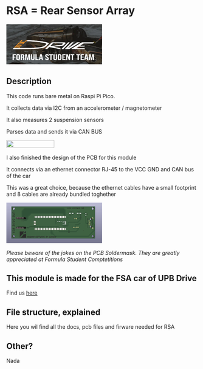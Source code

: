 # RSA = Rear Sensor Array
<img src="drive.png" width="50%" height="50%">

## Description
This code runs bare metal on Raspi Pi Pico.
<p>It collects data via I2C from an accelerometer / magnetometer</p>
<p>It also measures 2 suspension sensors</p>
<p>Parses data and sends it via CAN BUS</p>
<img src="https://external-content.duckduckgo.com/iu/?u=https%3A%2F%2Fwww.raspberry-pi-geek.de%2Fwp-content%2Fuploads%2F2021%2F06%2FAA_pico-board-white-angle-1_rpi-foundation-768x549.jpg&f=1&nofb=1&ipt=bfd916fa013d9f51f786a68b50ef7c415aa09b8f6b572f866fa8bb1f5e134c21&ipo=images" width="50%" height="50%">

<p>I also finished the design of the PCB for this module</p>
<p>It connects via an ethernet connector RJ-45 to the VCC GND and CAN bus of the car</p>
<p>This was a great choice, because the ethernet cables have a small footprint and 8 cables are already bundled toghether</p>
<img src="pcb_img.png" width="50%" height="50%">
<p><i>Please beware of the jokes on the PCB Soldermask. They are greatly appreciated at Formula Student Comptetitions</i></p>

## This module is made for the FSA car of UPB Drive
Find us <a href="https://www.upbdrive.com/">here</a>

## File structure, explained
Here you wil find all the docs, pcb files and firware needed for RSA

## Other?
Nada



